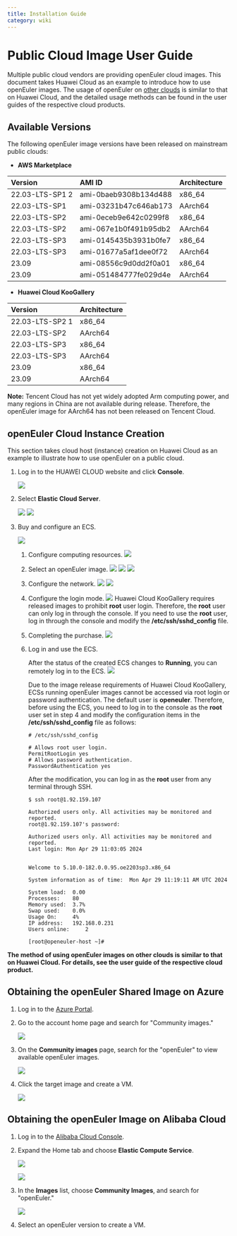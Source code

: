 ```yaml
---
title: Installation Guide
category: wiki
---
```


# Public Cloud Image User Guide

Multiple public cloud vendors are providing openEuler cloud images. This document takes Huawei Cloud as an example to introduce how to use openEuler images. The usage of openEuler on [other clouds](https://www.openeuler.org/en/download/get-os/) is similar to that on Huawei Cloud, and the detailed usage methods can be found in the user guides of the respective cloud products.

## Available Versions

The following openEuler image versions have been released on mainstream public clouds:

- **AWS Marketplace**

| Version         | AMI ID                | Architecture   |
| :-------------- | :-------------------- | :------ |
| 22.03-LTS-SP1 2 | ami-0baeb9308b134d488 | x86_64  |
| 22.03-LTS-SP1   | ami-03231b47c646ab173 | AArch64 |
| 22.03-LTS-SP2   | ami-0eceb9e642c0299f8 | x86_64  |
| 22.03-LTS-SP2   | ami-067e1b0f491b95db2 | AArch64 |
| 22.03-LTS-SP3   | ami-0145435b3931b0fe7 | x86_64  |
| 22.03-LTS-SP3   | ami-01677a5af1dee0f72 | AArch64 |
| 23.09           | ami-08556c9d0dd2f0a01 | x86_64  |
| 23.09           | ami-051484777fe029d4e | AArch64 |

- **Huawei Cloud KooGallery**

| Version         | Architecture   |
| :-------------- | :------ |
| 22.03-LTS-SP2 1 | x86_64  |
| 22.03-LTS-SP2   | AArch64 |
| 22.03-LTS-SP3   | x86_64  |
| 22.03-LTS-SP3   | AArch64 |
| 23.09           | x86_64  |
| 23.09           | AArch64 |

**Note:** Tencent Cloud has not yet widely adopted Arm computing power, and many regions in China are not available during release. Therefore, the openEuler image for AArch64 has not been released on Tencent Cloud.

## openEuler Cloud Instance Creation

This section takes cloud host (instance) creation on Huawei Cloud as an example to illustrate how to use openEuler on a public cloud.

1. Log in to the HUAWEI CLOUD website and click **Console**.

   ![](./images/d01.png)

2. Select **Elastic Cloud Server**.

   ![](./images/d02.png)
   ![](./images/d03.png)

3. Buy and configure an ECS.

   ![](./images/d04.png)

   1. Configure computing resources.
      ![](./images/d05.png)
   2. Select an openEuler image.
      ![](./images/d06.png)
      ![](./images/d07.png)
      ![](./images/d08.png)
   3. Configure the network.
      ![](./images/d09.png)
      ![](./images/d10.png)
   4. Configure the login mode.
      ![](./images/d11.png)
      Huawei Cloud KooGallery requires released images to prohibit **root** user login. Therefore, the **root** user can only log in through the console. If you need to use the **root** user, log in through the console and modify the **/etc/ssh/sshd_config** file.
   5. Completing the purchase.
      ![](./images/d12.png)
   6. Log in and use the ECS.

      After the status of the created ECS changes to **Running**, you can remotely log in to the ECS.
      ![](./images/d13.png)

      Due to the image release requirements of Huawei Cloud KooGallery, ECSs running openEuler images cannot be accessed via root login or password authentication. The default user is **openeuler**. Therefore, before using the ECS, you need to log in to the console as the **root** user set in step 4 and modify the configuration items in the **/etc/ssh/sshd_config** file as follows:

      ```shell
      # /etc/ssh/sshd_config

      # Allows root user login.
      PermitRootLogin yes
      # Allows password authentication.
      PasswordAuthentication yes
      ```

      After the modification, you can log in as the **root** user from any terminal through SSH.

      ```shell
      $ ssh root@1.92.159.107

      Authorized users only. All activities may be monitored and reported.
      root@1.92.159.107's password:

      Authorized users only. All activities may be monitored and reported.
      Last login: Mon Apr 29 11:03:05 2024


      Welcome to 5.10.0-182.0.0.95.oe2203sp3.x86_64

      System information as of time:  Mon Apr 29 11:19:11 AM UTC 2024

      System load: 	0.00
      Processes: 	80
      Memory used: 	3.7%
      Swap used: 	0.0%
      Usage On: 	4%
      IP address: 	192.168.0.231
      Users online: 	2

      [root@openeuler-host ~]#
      ```

**The method of using openEuler images on other clouds is similar to that on Huawei Cloud. For details, see the user guide of the respective cloud product.**

## Obtaining the openEuler Shared Image on Azure

1. Log in to the [Azure Portal](https://portal.azure.com/).

2. Go to the account home page and search for "Community images."

   ![](./images/az01.png)

3. On the **Community images** page, search for the "openEuler" to view available openEuler images.

   ![](./images/az02.jpeg)

4. Click the target image and create a VM.

   ![](./images/az03.jpeg)

## Obtaining the openEuler Image on Alibaba Cloud

1. Log in to the [Alibaba Cloud Console](https://cn.aliyun.com).

2. Expand the Home tab and choose **Elastic Compute Service**.

   ![](./images/al01.png)

   ![](./images/al02.png)

3. In the **Images** list, choose **Community Images**, and search for "openEuler."

   ![](./images/al03.png)

4. Select an openEuler version to create a VM.
